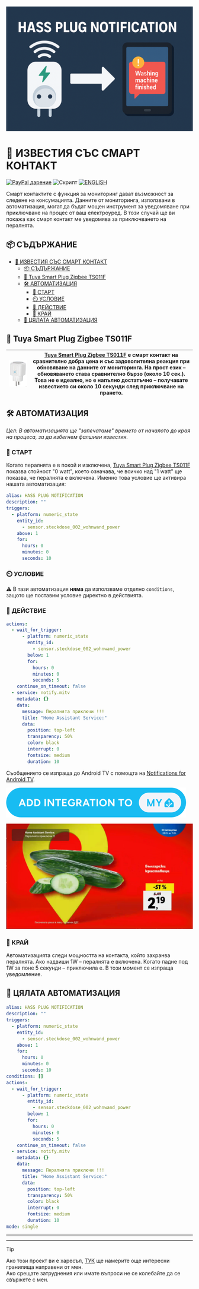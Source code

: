 ![BANNER](/img/banner.png)

# 📣 ИЗВЕСТИЯ СЪС СМАРТ КОНТАКТ
[![PayPal дарение](https://img.shields.io/badge/PayPal-Дари-синьо?logo=paypal)](https://www.paypal.com/donate/?hosted_button_id=AAWFZVF2XCP5A)  ![Скрипт](https://img.shields.io/badge/logo-yaml-green?logo=yaml)  [![ENGLISH](https://img.shields.io/badge/ENGLISH-language-green?logo=translate&labelColor=gray&style=flat-square&link=https://example.com/bg)](README.md)  

Смарт контактите с функция за мониторинг дават възможност за следене на консумацията. Данните от мониторинга, използвани в автоматизация, могат да бъдат мощен инструмент за уведомяване при приключване на процес от ваш електроуред. В този случай ще ви покажа как смарт контакт ме уведомява за приключването на пералнята.

## 📦 СЪДЪРЖАНИЕ

- [📣 ИЗВЕСТИЯ СЪС СМАРТ КОНТАКТ](#-известия-със-смарт-контакт)
	- [📦 СЪДЪРЖАНИЕ](#-съдържание)
	- [🚀 Tuya Smart Plug Zigbee TS011F](#-tuya-smart-plug-zigbee-ts011f)
	- [🛠️ АВТОМАТИЗАЦИЯ](#️-автоматизация)
		- [🔌 СТАРТ](#-старт)
		- [⏲️ УСЛОВИЕ](#️-условие)
		- [📲 ДЕЙСТВИЕ](#-действие)
		- [📳 КРАЙ](#-край)
	- [🧾 ЦЯЛАТА АВТОМАТИЗАЦИЯ](#-цялата-автоматизация)

## 🚀 Tuya Smart Plug Zigbee TS011F

| ![plug](/img/tuya_smart_plug.png) | [Tuya Smart Plug Zigbee TS011F][plug] е смарт контакт на сравнително добра цена и със задоволителна реакция при обновяване на данните от мониторинга. На прост език – обновяването става сравнително бързо (около 10 сек.). Това не е идеално, но е напълно достатъчно – получавате известието си около 10 секунди след приключване на прането. |
|----|----|

## 🛠️ АВТОМАТИЗАЦИЯ  
*Цел: В автоматизацията ще "запечатаме" времето от началото до края на процеса, за да избегнем фалшиви известия.*

### 🔌 СТАРТ  
Когато пералнята е в покой и изключена, [Tuya Smart Plug Zigbee TS011F][plug] показва стойност "0 watt", което означава, че всичко над "1 watt" ще показва, че пералнята е включена. Именно това условие ще активира нашата автоматизация:

```yaml
alias: HASS PLUG NOTIFICATION
description: ""
triggers:
  - platform: numeric_state
	entity_id:
	  - sensor.steckdose_002_wohnwand_power
	above: 1
	for:
	  hours: 0
	  minutes: 0
	  seconds: 10
```

### ⏲️ УСЛОВИЕ

⚠️ В тази автоматизация **няма** да използваме отделно `conditions`, защото ще поставим условие директно в действията.

### 📲 ДЕЙСТВИЕ  

```yaml
actions:
  - wait_for_trigger:
	  - platform: numeric_state
		entity_id:
		  - sensor.steckdose_002_wohnwand_power
		below: 1
		for:
		  hours: 0
		  minutes: 0
		  seconds: 5
	continue_on_timeout: false
  - service: notify.mitv
	metadata: {}
	data:
	  message: Пералнята приключи !!!
	  title: "Home Assistant Service:"
	  data:
		position: top-left
		transparency: 50%
		color: black
		interrupt: 0
		fontsize: medium
		duration: 10
```

Съобщението се изпраща до Android TV с помощта на [Notifications for Android TV](https://www.home-assistant.io/integrations/nfandroidtv/).  

[![ADD Integrations](/img/button%20ADD%20INTEGRATION%20TO.svg)](https://my.home-assistant.io/redirect/config_flow_start?domain=nfandroidtv)

![notifications](/img/notifications.png)

### 📳 КРАЙ  

Автоматизацията следи мощността на контакта, който захранва пералнята. Ако надвиши 1W – пералнята е включена. Когато падне под 1W за поне 5 секунди – приключила е. В този момент се изпраща уведомление.

## 🧾 ЦЯЛАТА АВТОМАТИЗАЦИЯ

```yaml
alias: HASS PLUG NOTIFICATION
description: ""
triggers:
  - platform: numeric_state
	entity_id:
	  - sensor.steckdose_002_wohnwand_power
	above: 1
	for:
	  hours: 0
	  minutes: 0
	  seconds: 10
conditions: []
actions:
  - wait_for_trigger:
	  - platform: numeric_state
		entity_id:
		  - sensor.steckdose_002_wohnwand_power
		below: 1
		for:
		  hours: 0
		  minutes: 0
		  seconds: 5
	continue_on_timeout: false
  - service: notify.mitv
	metadata: {}
	data:
	  message: Пералнята приключи !!!
	  title: "Home Assistant Service:"
	  data:
		position: top-left
		transparency: 50%
		color: black
		interrupt: 0
		fontsize: medium
		duration: 10
mode: single
```

---
---
> [!TIP]
> Ако този проект ви е харесъл, [ТУК](https://github.com/Bacard1?tab=repositories) ще намерите още интересни гранилища направени от мен.<br>
> Ако срещате затруднения или имате въпроси не се колебайте да се свържете с мен.

[plug]: https://de.aliexpress.com/item/1005007060134011.html